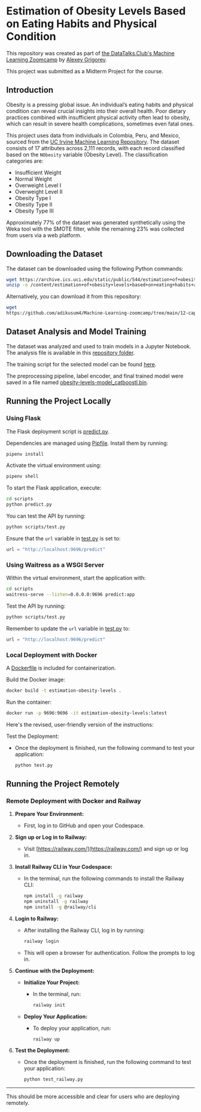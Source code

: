 # Estimation of Obesity Levels Based on Eating Habits and Physical Condition

This repository was created as part of [the DataTalks.Club's Machine Learning Zoomcamp](https://github.com/alexeygrigorev) by [Alexey Grigorev](https://github.com/alexeygrigorev).

This project was submitted as a Midterm Project for the course.

## Introduction

Obesity is a pressing global issue. An individual’s eating habits and physical condition can reveal crucial insights into their overall health. Poor dietary practices combined with insufficient physical activity often lead to obesity, which can result in severe health complications, sometimes even fatal ones.

This project uses data from individuals in Colombia, Peru, and Mexico, sourced from the [UC Irvine Machine Learning Repository](https://archive.ics.uci.edu/dataset/544/estimation+of+obesity+levels+based+on+eating+habits+and+physical+condition). The dataset consists of 17 attributes across 2,111 records, with each record classified based on the `NObesity` variable (Obesity Level). The classification categories are:  
+ Insufficient Weight  
+ Normal Weight  
+ Overweight Level I  
+ Overweight Level II  
+ Obesity Type I  
+ Obesity Type II  
+ Obesity Type III  

Approximately 77% of the dataset was generated synthetically using the Weka tool with the SMOTE filter, while the remaining 23% was collected from users via a web platform.

## Downloading the Dataset

The dataset can be downloaded using the following Python commands:

```bash
wget https://archive.ics.uci.edu/static/public/544/estimation+of+obesity+levels+based+on+eating+habits+and+physical+condition.zip
unzip -o /content/estimation+of+obesity+levels+based+on+eating+habits+and+physical+condition.zip
```

Alternatively, you can download it from this repository:  

```bash
wget 
https://github.com/adikusum4/Machine-Learning-zoomcamp/tree/main/12-capstone-2/estimation_of_obesity_levels_based_on_eating_habits_and_physical_condition/estimation_of_obesity_levels_based_on_eating_habits_and_physical_condition
```

## Dataset Analysis and Model Training

The dataset was analyzed and used to train models in a Jupyter Notebook. The analysis file is available in this [repository folder](https://github.com/adikusum4/Machine-Learning-zoomcamp/tree/main/12-capstone-2/notebook.ipynb).  

The training script for the selected model can be found [here](https://github.com/adikusum4/Machine-Learning-zoomcamp/tree/main/12-capstone-2/s/train.py).  

The preprocessing pipeline, label encoder, and final trained model were saved in a file named [obesity-levels-model_catboostl.bin](https://github.com/adikusum4/Machine-Learning-zoomcamp/blob/main/12-capstone-2/obesity-levels-model_catboost.bin).

## Running the Project Locally

### Using Flask

The Flask deployment script is [predict.py](https://github.com/adikusum4/Machine-Learning-zoomcamp/blob/main/12-capstone-2/predict.py).  

Dependencies are managed using [Pipfile](https://github.com/adikusum4/Machine-Learning-zoomcamp/blob/main/12-capstone-2/Pipfile). Install them by running:  

```bash
pipenv install
```

Activate the virtual environment using:  
```bash
pipenv shell
```

To start the Flask application, execute:  
```bash
cd scripts
python predict.py
```

You can test the API by running:  
```bash
python scripts/test.py
```

Ensure that the `url` variable in [test.py](https://github.com/adikusum4/Machine-Learning-zoomcamp/blob/main/12-capstone-2/test.py) is set to:  
```python
url = "http://localhost:9696/predict"
```

### Using Waitress as a WSGI Server

Within the virtual environment, start the application with:  
```bash
cd scripts
waitress-serve --listen=0.0.0.0:9696 predict:app
```

Test the API by running:  
```bash
python scripts/test.py
```

Remember to update the `url` variable in [test.py](https://github.com/adikusum4/Machine-Learning-zoomcamp/blob/main/12-capstone-2/test.py) to:  
```python
url = "http://localhost:9696/predict"
```

### Local Deployment with Docker

A [Dockerfile](https://github.com/adikusum4/Machine-Learning-zoomcamp/blob/main/12-capstone-2/Dockerfile) is included for containerization.  

Build the Docker image:  
```bash
docker build -t estimation-obesity-levels .   
```

Run the container:  
```bash
docker run -p 9696:9696 -it estimation-obesity-levels:latest
```
Here's the revised, user-friendly version of the instructions:

Test the Deployment:
   - Once the deployment is finished, run the following command to test your application:
     ```bash
     python test.py
     ```

## Running the Project Remotely

### Remote Deployment with Docker and Railway

1. **Prepare Your Environment:**
   - First, log in to GitHub and open your Codespace.

2. **Sign up or Log in to Railway:**
   - Visit [https://railway.com/](https://railway.com/) and sign up or log in.

3. **Install Railway CLI in Your Codespace:**
   - In the terminal, run the following commands to install the Railway CLI:
     ```bash
     npm install -g railway
     npm uninstall -g railway
     npm install -g @railway/cli
     ```

4. **Login to Railway:**
   - After installing the Railway CLI, log in by running:
     ```bash
     railway login
     ```
   - This will open a browser for authentication. Follow the prompts to log in.

5. **Continue with the Deployment:**

   - **Initialize Your Project:**
     - In the terminal, run:
       ```bash
       railway init
       ```

   - **Deploy Your Application:**
     - To deploy your application, run:
       ```bash
       railway up
       ```

6. **Test the Deployment:**
   - Once the deployment is finished, run the following command to test your application:
     ```bash
     python test_railway.py
     ```

---

This should be more accessible and clear for users who are deploying remotely.

